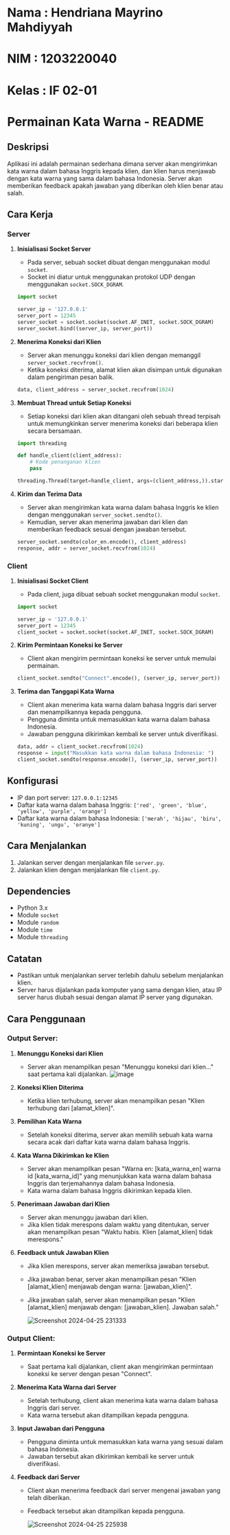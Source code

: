 # Nama : Hendriana Mayrino Mahdiyyah
# NIM : 1203220040
# Kelas : IF 02-01

# Permainan Kata Warna - README

## Deskripsi
Aplikasi ini adalah permainan sederhana dimana server akan mengirimkan kata warna dalam bahasa Inggris kepada klien, dan klien harus menjawab dengan kata warna yang sama dalam bahasa Indonesia. Server akan memberikan feedback apakah jawaban yang diberikan oleh klien benar atau salah.

## Cara Kerja

### Server
1. **Inisialisasi Socket Server**
   - Pada server, sebuah socket dibuat dengan menggunakan modul `socket`.
   - Socket ini diatur untuk menggunakan protokol UDP dengan menggunakan `socket.SOCK_DGRAM`.
   ```python
   import socket

   server_ip = '127.0.0.1'
   server_port = 12345
   server_socket = socket.socket(socket.AF_INET, socket.SOCK_DGRAM)
   server_socket.bind((server_ip, server_port))
   ```

2. **Menerima Koneksi dari Klien**
   - Server akan menunggu koneksi dari klien dengan memanggil `server_socket.recvfrom()`.
   - Ketika koneksi diterima, alamat klien akan disimpan untuk digunakan dalam pengiriman pesan balik.
   ```python
   data, client_address = server_socket.recvfrom(1024)
   ```

3. **Membuat Thread untuk Setiap Koneksi**
   - Setiap koneksi dari klien akan ditangani oleh sebuah thread terpisah untuk memungkinkan server menerima koneksi dari beberapa klien secara bersamaan.
   ```python
   import threading

   def handle_client(client_address):
       # Kode penanganan klien
       pass

   threading.Thread(target=handle_client, args=(client_address,)).start()
   ```

4. **Kirim dan Terima Data**
   - Server akan mengirimkan kata warna dalam bahasa Inggris ke klien dengan menggunakan `server_socket.sendto()`.
   - Kemudian, server akan menerima jawaban dari klien dan memberikan feedback sesuai dengan jawaban tersebut.
   ```python
   server_socket.sendto(color_en.encode(), client_address)
   response, addr = server_socket.recvfrom(1024)
   ```

### Client

1. **Inisialisasi Socket Client**
   - Pada client, juga dibuat sebuah socket menggunakan modul `socket`.
   ```python
   import socket

   server_ip = '127.0.0.1'
   server_port = 12345
   client_socket = socket.socket(socket.AF_INET, socket.SOCK_DGRAM)
   ```

2. **Kirim Permintaan Koneksi ke Server**
   - Client akan mengirim permintaan koneksi ke server untuk memulai permainan.
   ```python
   client_socket.sendto("Connect".encode(), (server_ip, server_port))
   ```

3. **Terima dan Tanggapi Kata Warna**
   - Client akan menerima kata warna dalam bahasa Inggris dari server dan menampilkannya kepada pengguna.
   - Pengguna diminta untuk memasukkan kata warna dalam bahasa Indonesia.
   - Jawaban pengguna dikirimkan kembali ke server untuk diverifikasi.
   ```python
   data, addr = client_socket.recvfrom(1024)
   response = input("Masukkan kata warna dalam bahasa Indonesia: ")
   client_socket.sendto(response.encode(), (server_ip, server_port))
   ```

## Konfigurasi
- IP dan port server: `127.0.0.1:12345`
- Daftar kata warna dalam bahasa Inggris: `['red', 'green', 'blue', 'yellow', 'purple', 'orange']`
- Daftar kata warna dalam bahasa Indonesia: `['merah', 'hijau', 'biru', 'kuning', 'ungu', 'oranye']`

## Cara Menjalankan
1. Jalankan server dengan menjalankan file `server.py`.
2. Jalankan klien dengan menjalankan file `client.py`.

## Dependencies
- Python 3.x
- Module `socket`
- Module `random`
- Module `time`
- Module `threading`

## Catatan
- Pastikan untuk menjalankan server terlebih dahulu sebelum menjalankan klien.
- Server harus dijalankan pada komputer yang sama dengan klien, atau IP server harus diubah sesuai dengan alamat IP server yang digunakan.

## Cara Penggunaan
### Output Server:

1. **Menunggu Koneksi dari Klien**
   - Server akan menampilkan pesan "Menunggu koneksi dari klien..." saat pertama kali dijalankan.
     ![image](https://github.com/hendrianaa/Hendriana-Mayrino-Mahdiyyah_1203220040_UTS-PROJAR/assets/162070830/5c0d3ed5-9c27-4089-a915-7d32d2aa6f0f)
   
2. **Koneksi Klien Diterima**
   - Ketika klien terhubung, server akan menampilkan pesan "Klien terhubung dari [alamat_klien]".

3. **Pemilihan Kata Warna**
   - Setelah koneksi diterima, server akan memilih sebuah kata warna secara acak dari daftar kata warna dalam bahasa Inggris.

4. **Kata Warna Dikirimkan ke Klien**
   - Server akan menampilkan pesan "Warna en: [kata_warna_en] warna id [kata_warna_id]" yang menunjukkan kata warna dalam bahasa Inggris dan terjemahannya dalam bahasa Indonesia.
   - Kata warna dalam bahasa Inggris dikirimkan kepada klien.
    
5. **Penerimaan Jawaban dari Klien**
   - Server akan menunggu jawaban dari klien.
   - Jika klien tidak merespons dalam waktu yang ditentukan, server akan menampilkan pesan "Waktu habis. Klien [alamat_klien] tidak merespons."
   
6. **Feedback untuk Jawaban Klien**
   - Jika klien merespons, server akan memeriksa jawaban tersebut.
   - Jika jawaban benar, server akan menampilkan pesan "Klien [alamat_klien] menjawab dengan warna: [jawaban_klien]".
   - Jika jawaban salah, server akan menampilkan pesan "Klien [alamat_klien] menjawab dengan: [jawaban_klien]. Jawaban salah."
     
     ![Screenshot 2024-04-25 231333](https://github.com/hendrianaa/Hendriana-Mayrino-Mahdiyyah_1203220040_UTS-PROJAR/assets/162070830/a3dc87ab-bc63-4b45-8bc3-97300d79e4d2)




### Output Client:

1. **Permintaan Koneksi ke Server**
   - Saat pertama kali dijalankan, client akan mengirimkan permintaan koneksi ke server dengan pesan "Connect".

2. **Menerima Kata Warna dari Server**
   - Setelah terhubung, client akan menerima kata warna dalam bahasa Inggris dari server.
   - Kata warna tersebut akan ditampilkan kepada pengguna.

3. **Input Jawaban dari Pengguna**
   - Pengguna diminta untuk memasukkan kata warna yang sesuai dalam bahasa Indonesia.
   - Jawaban tersebut akan dikirimkan kembali ke server untuk diverifikasi.

4. **Feedback dari Server**
   - Client akan menerima feedback dari server mengenai jawaban yang telah diberikan.
   - Feedback tersebut akan ditampilkan kepada pengguna.
     
     ![Screenshot 2024-04-25 225938](https://github.com/hendrianaa/Hendriana-Mayrino-Mahdiyyah_1203220040_UTS-PROJAR/assets/162070830/a5eef568-8c69-4568-8746-0c4a4a855c5d)

     
   



